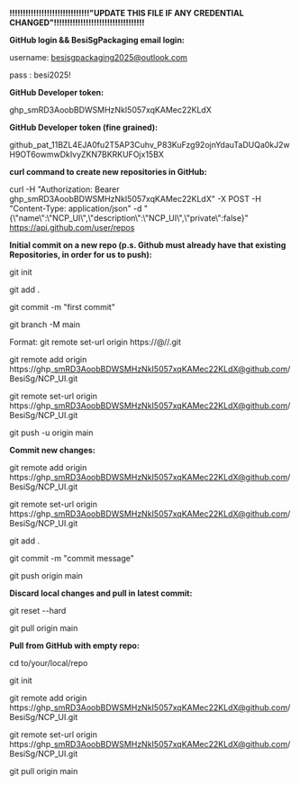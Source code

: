 **!!!!!!!!!!!!!!!!!!!!!!!!!!!!!!"UPDATE THIS FILE IF ANY CREDENTIAL CHANGED"!!!!!!!!!!!!!!!!!!!!!!!!!!!!!!!!!!**



**GitHub login \&\& BesiSgPackaging email login:**

username: besisgpackaging2025@outlook.com

pass	: besi2025!



**GitHub Developer token:**

ghp\_smRD3AoobBDWSMHzNkI5057xqKAMec22KLdX



**GitHub Developer token (fine grained):**

github\_pat\_11BZL4EJA0fu2T5AP3Cuhv\_P83KuFzg92ojnYdauTaDUQa0kJ2wH9OT6owmwDkIvyZKN7BKRKUFOjx15BX



**curl command to create new repositories in GitHub:**

curl -H "Authorization: Bearer ghp\_smRD3AoobBDWSMHzNkI5057xqKAMec22KLdX" -X POST -H "Content-Type: application/json" -d "{\\"name\\":\\"NCP\_UI\\",\\"description\\":\\"NCP\_UI\\",\\"private\\":false}" https://api.github.com/user/repos



**Initial commit on a new repo (p.s. Github must already have that existing Repositories, in order for us to push):** 

git init

git add .

git commit -m "first commit"

git branch -M main

Format: git remote set-url origin https://<PAT>@<HOST>/<USERNAME>/<REPOSITORY>.git

git remote add origin https://ghp\_smRD3AoobBDWSMHzNkI5057xqKAMec22KLdX@github.com/BesiSg/NCP_UI.git

git remote set-url origin https://ghp\_smRD3AoobBDWSMHzNkI5057xqKAMec22KLdX@github.com/BesiSg/NCP_UI.git

git push -u origin main



**Commit new changes:**

git remote add origin https://ghp\_smRD3AoobBDWSMHzNkI5057xqKAMec22KLdX@github.com/BesiSg/NCP_UI.git

git remote set-url origin https://ghp\_smRD3AoobBDWSMHzNkI5057xqKAMec22KLdX@github.com/BesiSg/NCP_UI.git

git add .

git commit -m "commit message"

git push origin main



**Discard local changes and pull in latest commit:**

git reset --hard

git pull origin main



**Pull from GitHub with empty repo:**

cd to/your/local/repo

git init

git remote add origin https://ghp\_smRD3AoobBDWSMHzNkI5057xqKAMec22KLdX@github.com/BesiSg/NCP_UI.git

git remote set-url origin https://ghp\_smRD3AoobBDWSMHzNkI5057xqKAMec22KLdX@github.com/BesiSg/NCP_UI.git

git pull origin main


